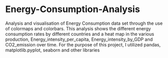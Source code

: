 # Energy-Consumption-Analysis
Analysis and visualisation of Energy Consumption data set through the use of colormaps and colorbars.
This analysis shows the different energy consumption rates by different countries and a heat map in the various production, Energy_intensity_per_capita, Energy_intensity_by_GDP and CO2_emission over time.
For the purpose of this project, I utilized pandas, matplotlib.pyplot, seaborn and other libraries
